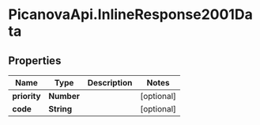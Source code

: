 # PicanovaApi.InlineResponse2001Data

## Properties
Name | Type | Description | Notes
------------ | ------------- | ------------- | -------------
**priority** | **Number** |  | [optional] 
**code** | **String** |  | [optional] 


